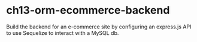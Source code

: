 # ch13-orm-ecommerce-backend
Build the backend for an e-commerce site by configuring an express.js API to use Sequelize to interact with a MySQL db.
